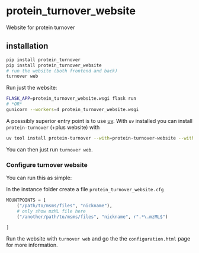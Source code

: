# protein_turnover_website

Website for protein turnover


## installation

```bash
pip install protein_turnover
pip install protein_turnover_website
# run the website (both frontend and back)
turnover web
```
Run just the website:

```bash
FLASK_APP=protein_turnover_website.wsgi flask run
# *OR*
gunicorn --workers=4 protein_turnover_website.wsgi
```

A posssibly superior entry point is to use [uv](https://docs.astral.sh/uv/). With `uv` installed you can install
`protein-turnover` (+plus website) with

```bash
uv tool install protein-turnover --with=protein-turnover-website --with=gunicorn
```

You can then just run `turnover web`.

### Configure turnover website

You can run this as simple:

In the instance folder create a file `protein_turnover_website.cfg`

```python
MOUNTPOINTS = [
    ("/path/to/msms/files", "nickname"),
    # only show mzML file here
    ("/another/path/to/msms/files", "nickname", r".*\.mzML$")

]
```
Run the website with `turnover web` and
go the the `configuration.html` page for more information.
